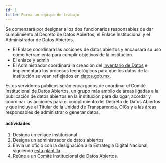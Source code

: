 ```yaml
---
id: 1
title: Forma un equipo de trabajo
---
```


Se comenzará por designar a los dos funcionarios responsables de dar cumplimiento al Decreto de Datos Abiertos, el Enlace Institucional y el Administrador de Datos Abiertos.

* El Enlace coordinará las acciones de datos abiertos y encausará su uso como herramienta para cumplir objetivos de la institución.
* El enlace y admin
* El Administrador coordinará la creación del [Inventario de Datos](#play2) e implementará los procesos tecnológicos para que los datos de la institución se vean reflejados en [datos.gob.mx](http://datos.gob.mx).

Estos servidores públicos serán encargados de coordinar el Comité Institucional de Datos Abiertos, un grupo más amplio de áreas ligadas a la publicación de datos abiertos en la institución para dialogar, acordar y coordinar las acciones para el cumplimiento del Decreto de Datos Abiertos y que incluye al Titular de la Unidad de Transparencia, OICs y a las áreas responsables de administrar o generar datos.

#### actividades
1. Designa un enlace institucional
2. Designa un administrador de datos abiertos
3. Envia un oficio con la designación a la Estrategia Digital Nacional,
   siguiendo [esta plantilla](https://docs.google.com/document/d/1zTDpf0oW9ooxo2v1W5nQv5ZHAeFL0ss5_6fvhzeGG9g/edit?usp=sharing).
4. Reúne a un Comité Institucional de Datos Abiertos.

